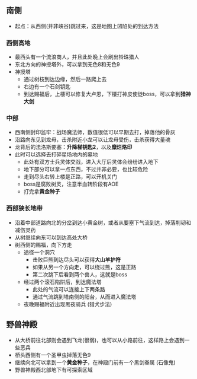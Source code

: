 ## 南侧
- 起点：从西侧(并非峡谷)跳过来，这是地图上凹陷处的到达方法

### 西侧高地
- 最西头有一个流浪商人，并且此处晚上会刷出铃珠猎人
- 东北方向的神授塔外，可以拿到无色8和无色9
- 神授塔
	- 通过树枝到达边缘，然后一路爬上去
	- 右边有一个石剑钥匙
	- 到达赐福后，上楼可以修复大卢恩，下楼打神皮使徒boss，可以拿到**猎神大剑**

### 中部
- 西南侧封印监牢：战场魔法师，数值很低可以早期去打，掉落他的骨灰
- 沿路向东见到龙母，击杀附近小龙可以让龙母受伤，击杀获得大量魂
- 龙背后的法洛斯要塞：**升降梯钥匙2**，以及**糜烂烙印**
- 此时可以选择去打碎星场地内的墓地
	- 此处有双方士兵灵体交战，进入大厅后灵体会纷纷进入地下
	- 地下部分可以拿一点东西，不过并非必要，也比较危险
	- 走到尽头右转上楼是正路，可以开机关门
	- boss是腐败树灵，注意半血转阶段有AOE
	- 打完拿**黄金种子**

### 西部狭长地带
- 沿着中部道路向北的分岔到达小黄金树，或者从要塞下气流到达，掉落削韧和减伤灵药
- 从树继续向东可以到达高处大桥
- 树西侧的赐福，向下方走
	- 途径一个洞穴
		- 击败巨熊到达尽头可以获得**大山羊护符**
		- 如果从另一个方向走，可以绕过熊，这是正路
		- 第二次跳下后看到两个兽人，这就是boss
	- 经过两个滚石陷阱后，到达魔法塔
		- 此处的气流可以连接上下两条路
		- 通过气流跳到塔南侧的阳台，从而进入魔法塔
	- 夜晚赐福附近出现黑夜骑兵 (猎犬步法)

## 野兽神殿
- 从大桥前往北部则会遇到飞龙(很弱)，也可以从小路前往，这样路上会遇到一些恶兵
- 桥头西侧有一个圣甲虫掉落无色9
- 继续向北可以拿到一个**黄金种子**，在神殿门前有一个黑剑眷属 (石像鬼)
- 野兽神殿西北部地下有可探索区域
